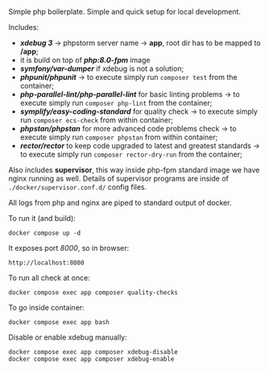 Simple php boilerplate. Simple and quick setup for local development.

Includes:

- ***xdebug 3*** -> phpstorm server name -> **app**, root dir has to be mapped to **/app**;
- it is build on top of ***php:8.0-fpm*** image
- ***symfony/var-dumper*** if xdebug is not a solution;
- ***phpunit/phpunit*** -> to execute simply run `composer test` from the container;
- ***php-parallel-lint/php-parallel-lint*** for basic linting problems -> to execute simply run `composer php-lint`
  from the container;
- ***symplify/easy-coding-standard*** for quality check -> to execute simply run `composer ecs-check` from within
  container;
- ***phpstan/phpstan*** for more advanced code problems check -> to execute simply run `composer phpstan` from
  within container;
- ***rector/rector*** to keep code upgraded to latest and greatest standards -> to execute simply
  run `composer rector-dry-run` from the container;

Also includes **supervisor**, this way inside php-fpm standard image we have nginx running as well. Details of
supervisor programs are inside of `./docker/supervisor.conf.d/` config files.

All logs from php and nginx are piped to standard output of docker.

To run it (and build):

```
docker compose up -d
```

It exposes port *8000*, so in browser:

```
http://localhost:8000
```

To run all check at once:

```
docker compose exec app composer quality-checks
```

To go inside container:

```
docker compose exec app bash
```

Disable or enable xdebug manually:
```
docker compose exec app composer xdebug-disable
docker compose exec app composer xdebug-enable
```
